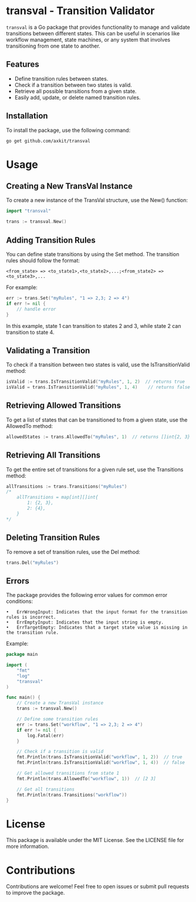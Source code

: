 # transval - Transition Validator

`transval` is a Go package that provides functionality to manage and validate transitions between different states. This can be useful in scenarios like workflow management, state machines, or any system that involves transitioning from one state to another.

## Features

- Define transition rules between states.
- Check if a transition between two states is valid.
- Retrieve all possible transitions from a given state.
- Easily add, update, or delete named transition rules.

## Installation

To install the package, use the following command:

```bash
go get github.com/axkit/transval
```

# Usage

## Creating a New TransVal Instance

To create a new instance of the TransVal structure, use the New() function:
```go
import "transval"

trans := transval.New()
```

## Adding Transition Rules

You can define state transitions by using the Set method. The transition rules should follow the format:
```
<from_state> => <to_state1>,<to_state2>,...;<from_state2> => <to_state3>,...
```

For example:
```go
err := trans.Set("myRules", "1 => 2,3; 2 => 4")
if err != nil {
    // handle error
}
```

In this example, state 1 can transition to states 2 and 3, while state 2 can transition to state 4.

## Validating a Transition

To check if a transition between two states is valid, use the IsTransitionValid method:

```go
isValid := trans.IsTransitionValid("myRules", 1, 2)  // returns true
isValid = trans.IsTransitionValid("myRules", 1, 4)    // returns false
```

## Retrieving Allowed Transitions

To get a list of states that can be transitioned to from a given state, use the AllowedTo method:

```go
allowedStates := trans.AllowedTo("myRules", 1)  // returns []int{2, 3}
```

## Retrieving All Transitions

To get the entire set of transitions for a given rule set, use the Transitions method:
```go
allTransitions := trans.Transitions("myRules")
/*
    allTransitions = map[int][]int{
        1: {2, 3},
        2: {4},
    }
*/
```

## Deleting Transition Rules

To remove a set of transition rules, use the Del method:
```go
trans.Del("myRules")
```

## Errors

The package provides the following error values for common error conditions:

	•	ErrWrongInput: Indicates that the input format for the transition rules is incorrect.
	•	ErrEmptyInput: Indicates that the input string is empty.
	•	ErrTargetEmpty: Indicates that a target state value is missing in the transition rule.

Example:
```go
package main

import (
    "fmt"
    "log"
    "transval"
)

func main() {
    // Create a new TransVal instance
    trans := transval.New()

    // Define some transition rules
    err := trans.Set("workflow", "1 => 2,3; 2 => 4")
    if err != nil {
        log.Fatal(err)
    }

    // Check if a transition is valid
    fmt.Println(trans.IsTransitionValid("workflow", 1, 2))  // true
    fmt.Println(trans.IsTransitionValid("workflow", 1, 4))  // false

    // Get allowed transitions from state 1
    fmt.Println(trans.AllowedTo("workflow", 1))  // [2 3]

    // Get all transitions
    fmt.Println(trans.Transitions("workflow"))
}
```

# License

This package is available under the MIT License. See the LICENSE file for more information.

# Contributions

Contributions are welcome! Feel free to open issues or submit pull requests to improve the package.